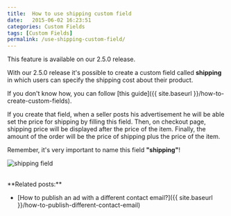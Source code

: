 ```yaml
---
title:  How to use shipping custom field
date:   2015-06-02 16:23:51
categories: Custom Fields
tags: [Custom Fields]
permalink: /use-shipping-custom-field/
---
```

<div class="alert alert-warning">
<strong><i class="glyphicon glyphicon-warning-sign"></i> </strong> This feature is available on our 2.5.0 release.
</div>

With our 2.5.0 release it's possible to create a custom field called **shipping** in which users can specify the shipping cost about their product. 

If you don't know how, you can follow [this guide]({{ site.baseurl }}/how-to-create-custom-fields).

If you create that field, when a seller posts his advertisement he will be able set the price for shipping by filling this field. Then, on checkout page, shipping price will be displayed after the price of the item. Finally, the amount of the order will be the price of shipping plus the price of the item.

Remember, it's very important to name this field **"shipping"**!

![shipping field](//docs.yclas.com/images/shipping-field.png)

<br>
**Related posts:**

+ [How to publish an ad with a different contact email?]({{ site.baseurl }}/how-to-publish-different-contact-email)